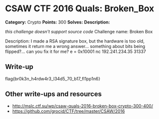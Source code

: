 # CSAW CTF 2016 Quals: Broken_Box

**Category:** Crypto
**Points:** 300
**Solves:**
**Description:**

*this challenge doesn't support source code*
Challenge name: Broken Box

Description: I made a RSA signature box, but the hardware is too old, sometimes it return me a wrong answer... something about bits being flipped?... can you fix it for me?
e = 0x10001
nc 192.241.234.35 31337

## Write-up

flag{br0k3n_h4rdw4r3_l34d5_70_b17_fl1pp1n6}

## Other write-ups and resources

* http://mslc.ctf.su/wp/csaw-quals-2016-broken-box-crypto-300-400/
* https://github.com/grocid/CTF/tree/master/CSAW/2016
